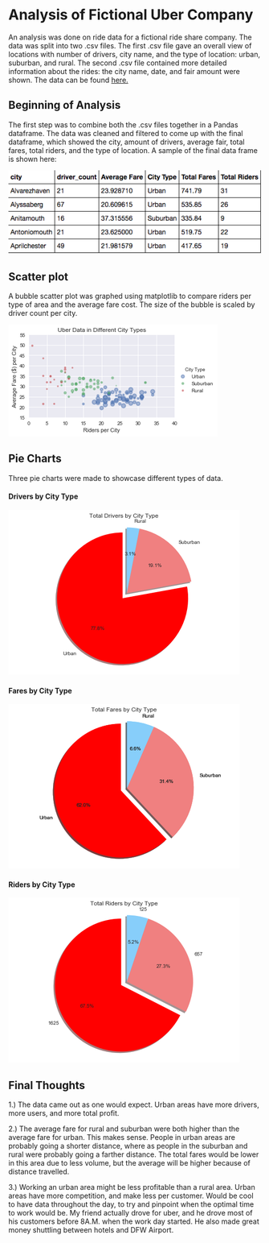 # Analysis of Fictional Uber Company

An analysis was done on ride data for a fictional ride share company.  The data was split into two .csv files.  The first .csv file gave an overall view of locations with number of drivers, city name, and the type of location: urban, suburban, and rural.  The second .csv file contained more detailed information about the rides: the city name, date, and fair amount were shown.  The data can be found [here.](https://github.com/minckim1222/Analysis_of_Ficional_Uber_Company/tree/master/raw_data)

## Beginning of Analysis

The first step was to combine both the .csv files together in a Pandas dataframe.  The data was cleaned and filtered to come up with the final dataframe, which showed the city, amount of drivers, average fair, total fares, total riders, and the type of location.  A sample of the final data frame is shown here:

![Final Dataframe](https://github.com/minckim1222/Analysis_of_Ficional_Uber_Company/blob/master/final_dataframe.png)

## Scatter plot

A bubble scatter plot was graphed using matplotlib to compare riders per type of area and the average fare cost.  The size of the bubble is scaled by driver count per city.

![Bubble plot](https://github.com/minckim1222/Analysis_of_Ficional_Uber_Company/blob/master/Pyber_Bubble_Plot.png)

## Pie Charts 

Three pie charts were made to showcase different types of data.

#### Drivers by City Type

![Drivers](https://github.com/minckim1222/Analysis_of_Ficional_Uber_Company/blob/master/Drivers_by_City_Type.png)

#### Fares by City Type

![Fares](https://github.com/minckim1222/Analysis_of_Ficional_Uber_Company/blob/master/Fares_by_City_Type.png)

#### Riders by City Type

![Riders](https://github.com/minckim1222/Analysis_of_Ficional_Uber_Company/blob/master/Riders_by_City_Type.png)

## Final Thoughts

1.) The data came out as one would expect. Urban areas have more drivers, more users, and more total profit.

2.) The average fare for rural and suburban were both higher than the average fare for urban. This makes sense. People in urban areas are probably going a shorter distance, where as people in the suburban and rural were probably going a farther distance. The total fares would be lower in this area due to less volume, but the average will be higher because of distance travelled.

3.) Working an urban area might be less profitable than a rural area. Urban areas have more competition, and make less per customer. Would be cool to have data throughout the day, to try and pinpoint when the optimal time to work would be. My friend actually drove for uber, and he drove most of his customers before 8A.M. when the work day started. He also made great money shuttling between hotels and DFW Airport.


